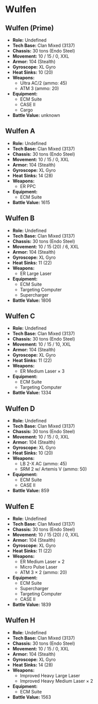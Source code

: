 # Wulfen
## Wulfen (Prime)
- **Role:** Undefined
- **Tech Base:** Clan Mixed (3137)
- **Chassis:** 30 tons (Endo Steel)
- **Movement:** 10 / 15 / 0, XXL
- **Armor:** 104 (Stealth)
- **Gyroscope:** XL Gyro
- **Heat Sinks:** 10 (20)
- **Weapons:**
  - Ultra AC/2 (ammo: 45)
  - ATM 3 (ammo: 20)
- **Equipment:**
  - ECM Suite
  - CASE II
  - Cargo
- **Battle Value:** unknown

## Wulfen A
- **Role:** Undefined
- **Tech Base:** Clan Mixed (3137)
- **Chassis:** 30 tons (Endo Steel)
- **Movement:** 10 / 15 / 0, XXL
- **Armor:** 104 (Stealth)
- **Gyroscope:** XL Gyro
- **Heat Sinks:** 14 (28)
- **Weapons:**
  - ER PPC
- **Equipment:**
  - ECM Suite
- **Battle Value:** 1615

## Wulfen B
- **Role:** Undefined
- **Tech Base:** Clan Mixed (3137)
- **Chassis:** 30 tons (Endo Steel)
- **Movement:** 10 / 15 (20) / 6, XXL
- **Armor:** 104 (Stealth)
- **Gyroscope:** XL Gyro
- **Heat Sinks:** 11 (22)
- **Weapons:**
  - ER Large Laser
- **Equipment:**
  - ECM Suite
  - Targeting Computer
  - Supercharger
- **Battle Value:** 1806

## Wulfen C
- **Role:** Undefined
- **Tech Base:** Clan Mixed (3137)
- **Chassis:** 30 tons (Endo Steel)
- **Movement:** 10 / 15 / 10, XXL
- **Armor:** 104 (Stealth)
- **Gyroscope:** XL Gyro
- **Heat Sinks:** 11 (22)
- **Weapons:**
  - ER Medium Laser × 3
- **Equipment:**
  - ECM Suite
  - Targeting Computer
- **Battle Value:** 1334

## Wulfen D
- **Role:** Undefined
- **Tech Base:** Clan Mixed (3137)
- **Chassis:** 30 tons (Endo Steel)
- **Movement:** 10 / 15 / 0, XXL
- **Armor:** 104 (Stealth)
- **Gyroscope:** XL Gyro
- **Heat Sinks:** 10 (20)
- **Weapons:**
  - LB 2-X AC (ammo: 45)
  - SRM 2 w/ Artemis V (ammo: 50)
- **Equipment:**
  - ECM Suite
  - CASE II
- **Battle Value:** 859

## Wulfen E
- **Role:** Undefined
- **Tech Base:** Clan Mixed (3137)
- **Chassis:** 30 tons (Endo Steel)
- **Movement:** 10 / 15 (20) / 0, XXL
- **Armor:** 104 (Stealth)
- **Gyroscope:** XL Gyro
- **Heat Sinks:** 11 (22)
- **Weapons:**
  - ER Medium Laser × 2
  - Micro Pulse Laser
  - ATM 3 × 2 (ammo: 20)
- **Equipment:**
  - ECM Suite
  - Supercharger
  - Targeting Computer
  - CASE II
- **Battle Value:** 1839

## Wulfen H
- **Role:** Undefined
- **Tech Base:** Clan Mixed (3137)
- **Chassis:** 30 tons (Endo Steel)
- **Movement:** 10 / 15 / 0, XXL
- **Armor:** 104 (Stealth)
- **Gyroscope:** XL Gyro
- **Heat Sinks:** 14 (28)
- **Weapons:**
  - Improved Heavy Large Laser
  - Improved Heavy Medium Laser × 2
- **Equipment:**
  - ECM Suite
- **Battle Value:** 1563


